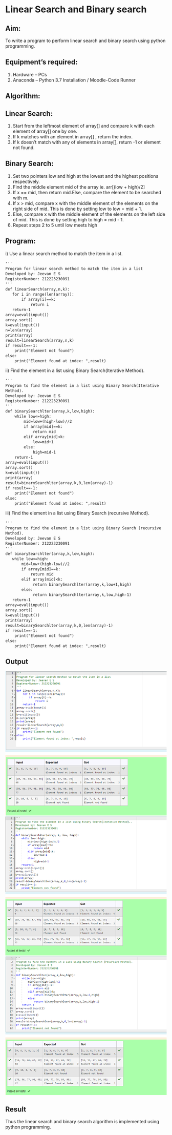 # Linear Search and Binary search
## Aim:
To write a program to perform linear search and binary search using python programming.
## Equipment’s required:
1.	Hardware – PCs
2.	Anaconda – Python 3.7 Installation / Moodle-Code Runner
## Algorithm:
## Linear Search:
1.	Start from the leftmost element of array[] and compare k with each element of array[] one by one.
2.	If k matches with an element in array[] , return the index.
3.	If k doesn’t match with any of elements in array[], return -1 or element not found.
## Binary Search:
1.	Set two pointers low and high at the lowest and the highest positions respectively.
2.	Find the middle element mid of the array ie. arr[(low + high)/2]
3.	If x == mid, then return mid.Else, compare the element to be searched with m.
4.	If x > mid, compare x with the middle element of the elements on the right side of mid. This is done by setting low to low = mid + 1.
5.	Else, compare x with the middle element of the elements on the left side of mid. This is done by setting high to high = mid - 1.
6.	Repeat steps 2 to 5 until low meets high
## Program:
i) Use a linear search method to match the item in a list.
```
''' 
Program for linear search method to match the item in a list
Developed by: Jeevan E S
RegisterNumber: 212223230091
'''
def linearSearch(array,n,k):
   for i in range(len(array)):
       if array[i]==k:
           return i
   return-1
array=eval(input())
array.sort()
k=eval(input())
n=len(array)
print(array)
result=linearSearch(array,n,k)
if result==-1:
    print("Element not found")
else:
    print("Element found at index: ",result)
```

ii)	 Find the element in a list using Binary Search(Iterative Method).
```
''' 
Program to find the element in a list using Binary Search(Iterative Method).
Developed by: Jeevan E S
RegisterNumber: 212223230091
'''
def binarySearchlter(array,k,low,high):
    while low<=high:
        mid=low+(high-low)//2
        if array[mid]==k:
            return mid
        elif array[mid]<k:
            low=mid+1
        else:
            high=mid-1
    return-1
array=eval(input())
array.sort()
k=eval(input())
print(array)
result=binarySearchlter(array,k,0,len(array)-1)
if result==-1:
    print("Element not found")
else:
    print("Element found at index: ",result)
```

iii) Find the element in a list using Binary Search (recursive Method).
```
''' 
Program to find the element in a list using Binary Search (recursive Method).
Developed by: Jeevan E S
RegisterNumber: 212223230091
'''
def binarySearchlter(array,k,low,high):
   while low<=high:
       mid=low+(high-low)//2
       if array[mid]==k:
           return mid
       elif array[mid]<k:
            return binarySearchlter(array,k,low+1,high)
       else:
            return binarySearchlter(array,k,low,high-1)
   return-1
array=eval(input())
array.sort()
k=eval(input())
print(array)
result=binarySearchlter(array,k,0,len(array)-1)
if result==-1:
    print("Element not found")
else:
    print("Element found at index: ",result)
```

## Output
![output](/output1.png)
![output](/output2.png)
![output](/output3.png)

## Result
Thus the linear search and binary search algorithm is implemented using python programming.